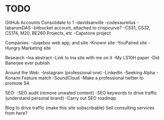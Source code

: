 # TODO

GitHub Accounts Consolidate to 1
-davidsanville
-codexaurelius
-labarumDAS
-bitbucket account, attached to crispcurve?
-CS31, CS32, CS174, M20, BE260 Projects, etc
-Capstone project

Companies:
-Juqebox web app, and site
-Knowvi site
-YouPaired site
-Hungry Marketing site

Research
-Ina abstract
-Link to Ina site with me on it
-My LS10H paper
-Did Banerjee ever publish

Around the Web:
-Instagram (professional one)
-LinkedIn
-Seeking Alpha
-Konami Feature match
-SoundCloud
-Make a professional twitter to promote SA

SEO:
-SEO audit (remove unwated content)
-SEO keywords to drive traffic (understand personal brand)
-Carry out SEO roadmap

Blog to drive traffic (make this site subscribable)
Sell consulting services from here?
